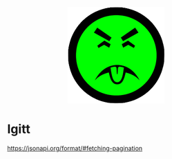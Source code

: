 <p align="center"><img src="docs/logo.png" alt="Igitt Logo"></p>

# Igitt

https://jsonapi.org/format/#fetching-pagination